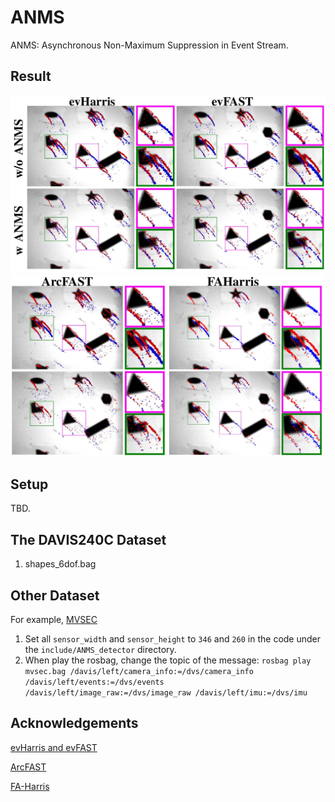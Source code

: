 # ANMS
ANMS: Asynchronous Non-Maximum Suppression in Event Stream.

## Result
![PIC](result1.JPG)
![PIC](result2.JPG)
## Setup
TBD.

## The DAVIS240C Dataset
1. shapes_6dof.bag

## Other Dataset
For example, [MVSEC](https://daniilidis-group.github.io/mvsec/)
1. Set all `sensor_width` and `sensor_height` to `346` and `260` in the code under the `include/ANMS_detector` directory.
2. When play the rosbag, change the topic of the message: 
`rosbag play mvsec.bag /davis/left/camera_info:=/dvs/camera_info /davis/left/events:=/dvs/events /davis/left/image_raw:=/dvs/image_raw /davis/left/imu:=/dvs/imu`

## Acknowledgements


[evHarris and evFAST](https://github.com/uzh-rpg/rpg_corner_events)

[ArcFAST](https://github.com/ialzugaray/arc_star_ros)

[FA-Harris](https://github.com/ruoxianglee/fa_harris)
